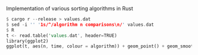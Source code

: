 Implementation of various sorting algorithms in Rust

```rust
$ cargo r --release > values.dat
$ sed -i '' '1s/^/algorithm n comparisons\n/' values.dat
$ R
t <- read.table('values.dat', header=TRUE)
library(ggplot2)
ggplot(t, aes(n, time, colour = algorithm)) + geom_point() + geom_smooth()
```
